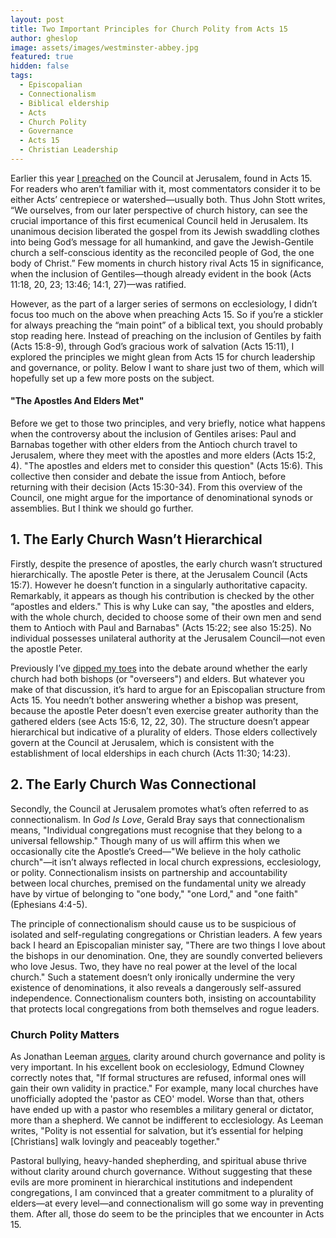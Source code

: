```yaml
---
layout: post
title: Two Important Principles for Church Polity from Acts 15
author: gheslop
image: assets/images/westminster-abbey.jpg
featured: true
hidden: false
tags:
  - Episcopalian
  - Connectionalism
  - Biblical eldership
  - Acts
  - Church Polity
  - Governance
  - Acts 15
  - Christian Leadership
---
```

Earlier this year [I preached](https://www.youtube.com/watch?v=0nQ6rQ2M7WA&t=1222s "The Connected Church") on the Council at Jerusalem, found in Acts 15. For readers who aren’t familiar with it, most commentators consider it to be either Acts’ centrepiece or watershed—usually both. Thus John Stott writes, “We ourselves, from our later perspective of church history, can see the crucial importance of this first ecumenical Council held in Jerusalem. Its unanimous decision liberated the gospel from its Jewish swaddling clothes into being God’s message for all humankind, and gave the Jewish-Gentile church a self-conscious identity as the reconciled people of God, the one body of Christ.” Few moments in church history rival Acts 15 in significance, when the inclusion of Gentiles—though already evident in the book (Acts 11:18, 20, 23; 13:46; 14:1, 27)—was ratified.

However, as the part of a larger series of sermons on ecclesiology, I didn’t focus too much on the above when preaching Acts 15. So if you’re a stickler for always preaching the “main point” of a biblical text, you should probably stop reading here. Instead of preaching on the inclusion of Gentiles by faith (Acts 15:8-9), through God’s gracious work of salvation (Acts 15:11), I explored the principles we might glean from Acts 15 for church leadership and governance, or polity. Below I want to share just two of them, which will hopefully set up a few more posts on the subject.

#### "The Apostles And Elders Met"

Before we get to those two principles, and very briefly, notice what happens when the controversy about the inclusion of Gentiles arises: Paul and Barnabas together with other elders from the Antioch church travel to Jerusalem, where they meet with the apostles and more elders (Acts 15:2, 4). "The apostles and elders met to consider this question" (Acts 15:6). This collective then consider and debate the issue from Antioch, before returning with their decision (Acts 15:30-34). From this overview of the Council, one might argue for the importance of denominational synods or assemblies. But I think we should go further.

## 1. The Early Church Wasn’t Hierarchical

Firstly, despite the presence of apostles, the early church wasn’t structured hierarchically. The apostle Peter is there, at the Jerusalem Council (Acts 15:7). However he doesn’t function in a singularly authoritative capacity. Remarkably, it appears as though his contribution is checked by the other “apostles and elders." This is why Luke can say, "the apostles and elders, with the whole church, decided to choose some of their own men and send them to Antioch with Paul and Barnabas" (Acts 15:22; see also 15:25). No individual possesses unilateral authority at the Jerusalem Council—not even the apostle Peter.

Previously I’ve [dipped my toes](https://rekindle.co.za/content/pastor-you-are-a-shepherd-not-a-rancher/ "Shepherds not Ranchers") into the debate around whether the early church had both bishops (or "overseers") and elders. But whatever you make of that discussion, it’s hard to argue for an Episcopalian structure from Acts 15. You needn’t bother answering whether a bishop was present, because the apostle Peter doesn’t even exercise greater authority than the gathered elders (see Acts 15:6, 12, 22, 30). The structure doesn’t appear hierarchical but indicative of a plurality of elders. Those elders collectively govern at the Council at Jerusalem, which is consistent with the establishment of local elderships in each church (Acts 11:30; 14:23).

## 2. The Early Church Was Connectional

Secondly, the Council at Jerusalem promotes what’s often referred to as connectionalism. In _God Is Love_, Gerald Bray says that connectionalism means, "Individual congregations must recognise that they belong to a universal fellowship." Though many of us will affirm this when we occasionally cite the Apostle’s Creed—"We believe in the holy catholic church"—it isn’t always reflected in local church expressions, ecclesiology, or polity. Connectionalism insists on partnership and accountability between local churches, premised on the fundamental unity we already have by virtue of belonging to "one body," "one Lord," and "one faith" (Ephesians 4:4-5).

The principle of connectionalism should cause us to be suspicious of isolated and self-regulating congregations or Christian leaders. A few years back I heard an Episcopalian minister say, "There are two things I love about the bishops in our denomination. One, they are soundly converted believers who love Jesus. Two, they have no real power at the level of the local church." Such a statement doesn’t only ironically undermine the very existence of denominations, it also reveals a dangerously self-assured independence. Connectionalism counters both, insisting on accountability that protects local congregations from both themselves and rogue leaders.

### Church Polity Matters

As Jonathan Leeman [argues](https://www.9marks.org/article/an-ecclesiological-take-on-the-rise-and-fall-of-mars-hill/ "Ecclesiology and Mars Hill"), clarity around church governance and polity is very important. In his excellent book on ecclesiology, Edmund Clowney correctly notes that, "If formal structures are refused, informal ones will gain their own validity in practice." For example, many local churches have unofficially adopted the 'pastor as CEO' model. Worse than that, others have ended up with a pastor who resembles a military general or dictator, more than a shepherd. We cannot be indifferent to ecclesiology. As Leeman writes, "Polity is not essential for salvation, but it’s essential for helping \[Christians\] walk lovingly and peaceably together."

Pastoral bullying, heavy-handed shepherding, and spiritual abuse thrive without clarity around church governance. Without suggesting that these evils are more prominent in hierarchical institutions and independent congregations, I am convinced that a greater commitment to a plurality of elders—at every level—and connectionalism will go some way in preventing them. After all, those do seem to be the principles that we encounter in Acts 15.
